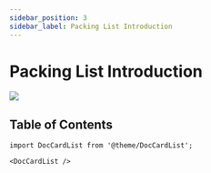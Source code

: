 ```yaml
---
sidebar_position: 3
sidebar_label: Packing List Introduction
---
```


# Packing List Introduction

![](https://wiki-media-ef.oss-cn-hongkong.aliyuncs.com/docs/microbit/building-blocks/microbit-space-science-kit/images/microbit-space-science-kit-packing-list01.png)

## Table of Contents

```mdx-code-block
import DocCardList from '@theme/DocCardList';

<DocCardList />
```
